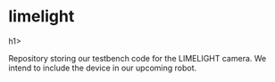 <h1>limelight</h1>h1>

Repository storing our testbench code for the LIMELIGHT camera. We intend to include the device in our upcoming robot.

